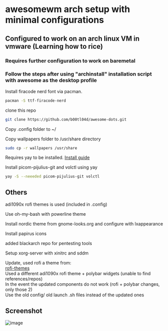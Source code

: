 # awesomewm arch setup with minimal configurations   

## Configured to work on an arch linux VM in vmware (Learning how to rice)  

### Requires further configuration to work on baremetal  

### Follow the steps after using "archinstall" installation script with awesome as the desktop profile  

Install firacode nerd font via pacman.
```bash
pacman -S ttf-firacode-nerd
```  

clone this repo
```bash
git clone https://github.com/b00tl04d/awesome-dots.git
```  

Copy .config folder to ~/   

Copy wallpapers folder to /usr/share directory
```bash
sudo cp -r wallpapers /usr/share
```

Requires yay to be installed. [Install guide](https://github.com/Jguer/yay#installation)  
  
Install picom-pijulius-git and volctl using yay
```bash
yay -S --neeeded picom-pijulius-git volctl
```

## Others  
adi1090x rofi themes is used (included in .config)  

Use oh-my-bash with powerline theme  

Install nordic theme from gnome-looks.org and configure with lxappearance  

Install papirus icons  

added blackarch repo for pentesting tools  

Setup xorg-server with xinitrc and sddm  

Update, used rofi a theme from:  
[rofi-themes](https://github.com/newmanls/rofi-themes-collection)  
Used a different adi1090x rofi theme + polybar widgets (unable to find references/repos)  
In the event the updated components do not work (rofi + polybar changes, only those 2)  
Use the old config/ old launch .sh files instead of the updated ones  

## Screenshot  
![image](https://github.com/b00tl04d/awesome-dots/assets/108401257/ce6702bc-2bda-4dd7-83da-727a077189f7)

